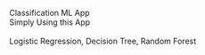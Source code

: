 Classification ML App<br>
Simply Using this App<br>
<br>
Logistic Regression, Decision Tree, Random Forest